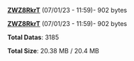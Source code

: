 [**ZWZ8RkrT**](/data/ZWZ8RkrT.txt) (07/01/23 - 11:59)- 902 bytes

[**ZWZ8RkrT**](/data/ZWZ8RkrT.txt) (07/01/23 - 11:59)- 902 bytes

**Total Datas**: 3185

**Total Size**: 20.38 MB / 20.4 MB